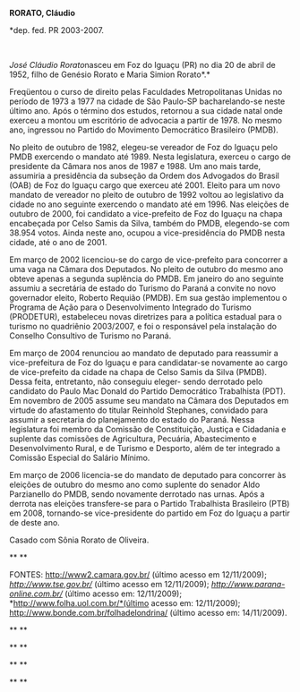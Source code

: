 **RORATO, Cláudio**

\*dep. fed. PR 2003-2007.

 

*José Cláudio Rorato*nasceu em Foz do Iguaçu (PR) no dia 20 de abril de
1952, filho de Genésio Rorato e Maria Simion Rorato*.*

Freqüentou o curso de direito pelas Faculdades Metropolitanas Unidas no
período de 1973 a 1977 na cidade de São Paulo-SP bacharelando-se neste
último ano. Após o término dos estudos, retornou a sua cidade natal onde
exerceu a montou um escritório de advocacia a partir de 1978. No mesmo
ano, ingressou no Partido do Movimento Democrático Brasileiro (PMDB).

No pleito de outubro de 1982, elegeu-se vereador de Foz do Iguaçu pelo
PMDB exercendo o mandato até 1989. Nesta legislatura, exerceu o cargo de
presidente da Câmara nos anos de 1987 e 1988. Um ano mais tarde,
assumiria a presidência da subseção da Ordem dos Advogados do Brasil
(OAB) de Foz do Iguaçu cargo que exerceu até 2001. Eleito para um novo
mandato de vereador no pleito de outubro de 1992 voltou ao legislativo
da cidade no ano seguinte exercendo o mandato até em 1996. Nas eleições
de outubro de 2000, foi candidato a vice-prefeito de Foz do Iguaçu na
chapa encabeçada por Celso Samis da Silva, também do PMDB, elegendo-se
com 38.954 votos. Ainda neste ano, ocupou a vice-presidência do PMDB
nesta cidade, até o ano de 2001.

Em março de 2002 licenciou-se do cargo de vice-prefeito para concorrer a
uma vaga na Câmara dos Deputados. No pleito de outubro do mesmo ano
obteve apenas a segunda suplência do PMDB. Em janeiro do ano seguinte
assumiu a secretária de estado do Turismo do Paraná a convite no novo
governador eleito, Roberto Requião (PMDB). Em sua gestão implementou o
Programa de Ação para o Desenvolvimento Integrado do Turismo (PRODETUR),
estabeleceu novas diretrizes para a política estadual para o turismo no
quadriênio 2003/2007, e foi o responsável pela instalação do Conselho
Consultivo de Turismo no Paraná.

Em março de 2004 renunciou ao mandato de deputado para reassumir a
vice-prefeitura de Foz do Iguaçu e para candidatar-se novamente ao cargo
de vice-prefeito da cidade na chapa de Celso Samis da Silva (PMDB).
Dessa feita, entretanto, não conseguiu eleger- sendo derrotado pelo
candidato do Paulo Mac Donald do Partido Democrático Trabalhista (PDT).
Em novembro de 2005 assume seu mandato na Câmara dos Deputados em
virtude do afastamento do titular Reinhold Stephanes, convidado para
assumir a secretaria do planejamento do estado do Paraná. Nessa
legislatura foi membro da Comissão de Constituição, Justiça e Cidadania
e suplente das comissões de Agricultura, Pecuária, Abastecimento e
Desenvolvimento Rural, e de Turismo e Desporto, além de ter integrado a
Comissão Especial do Salário Mínimo.

Em março de 2006 licencia-se do mandato de deputado para concorrer às
eleições de outubro do mesmo ano como suplente do senador Aldo
Parzianello do PMDB, sendo novamente derrotado nas urnas. Após a derrota
nas eleições transfere-se para o Partido Trabalhista Brasileiro (PTB) em
2008, tornando-se vice-presidente do partido em Foz do Iguaçu a partir
de deste ano.

Casado com Sônia Rorato de Oliveira.

** **

FONTES: http://www2.camara.gov.br/ (último acesso em 12/11/2009);
*http://www.tse.gov.br/* (último acesso em 12/11/2009);
*http://www.parana-online.com.br/* (último acesso em: 12/11/2009);
*http://www.folha.uol.com.br/*(último acesso em: 12/11/2009);
http://www.bonde.com.br/folhadelondrina/ (último acesso em: 14/11/2009).

** **

** **

** **

** **
